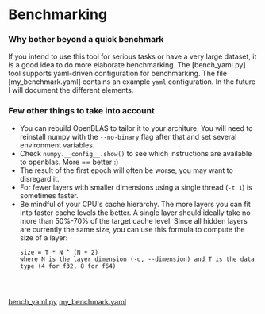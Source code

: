 # Benchmarking

### Why bother beyond a quick benchmark

If you intend to use this tool for serious tasks or have a very large dataset, it is a good idea to do more elaborate benchmarking.  The [bench_yaml.py] tool supports yaml-driven configuration for benchmarking.  The file [my_benchmark.yaml] contains an example `yaml` configuration.  In the future I will document the different elements.

### Few other things to take into account

* You can rebuild OpenBLAS to tailor it to your architure.  You will need to reinstall numpy with the `--no-binary` flag after that and set several environment variables.
* Check `numpy.__config__.show()` to see which instructions are available to openblas.  More == better :)
* The result of the first epoch will often be worse, you may want to disregard it.
* For fewer layers with smaller dimensions using a single thread (`-t 1`) is sometimes faster.
* Be mindful of your CPU's cache hierarchy.  The more layers you can fit into faster cache levels the better.  A single layer should ideally take no more than 50%-70% of the target cache level.  Since all hidden layers are currently the same size, you can use this formula to compute the size of a layer:
    ```
    size = T * N ^ (N + 2)
    where N is the layer dimension (-d, --dimension) and T is the data type (4 for f32, 8 for f64)




[bench_yaml.py](https://github.com/zlatinb/tiny-classifier/blob/main/bench_yaml.py)
[my_benchmark.yaml](https://github.com/zlatinb/tiny-classifier/blob/main/my_benchmark.yaml)
